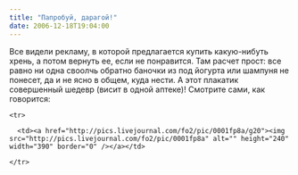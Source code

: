 ```yaml
---
title: "Папробуй, дарагой!"
date: 2006-12-18T19:04:00
---
```


Все видели рекламу, в которой предлагается купить какую-нибуть хрень, а потом вернуть ее, если не понравится. Там расчет прост: все равно ни одна своолчь обратно баночки из под йогурта или шампуня не понесет, да и не ясно в общем, куда нести. А этот плакатик совершенный шедевр (висит в одной аптеке)! Смотрите сами, как говорится:

<!-- Posted pictures -->

  <lj-raw>

  <table>

    <tr>

      <td><a href="http://pics.livejournal.com/fo2/pic/0001fp8a/g20"><img src="http://pics.livejournal.com/fo2/pic/0001fp8a" alt="" height="240" width="390" border="0" /></a></td>

    </tr>

  </table>

  </lj-raw>

  <!-- End of Posted pictures -->
